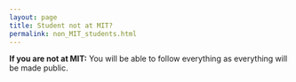```yaml
---
layout: page
title: Student not at MIT?
permalink: non_MIT_students.html
---
```



**If you are not at MIT:** You will be able to follow everything as everything will be made public.